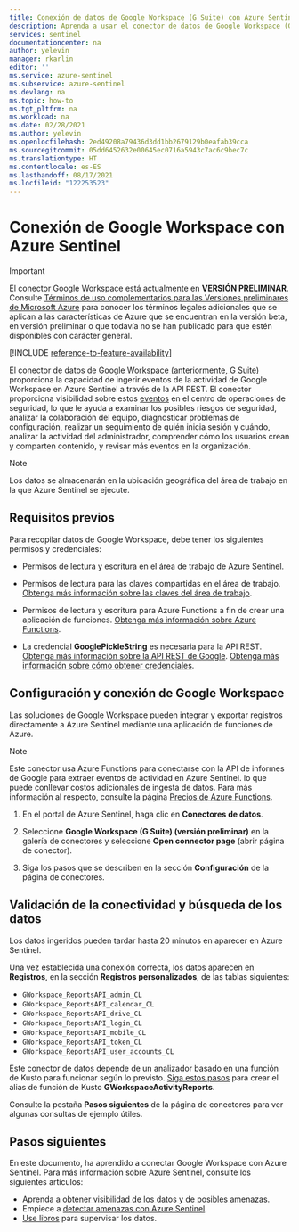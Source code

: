 ```yaml
---
title: Conexión de datos de Google Workspace (G Suite) con Azure Sentinel | Microsoft Docs
description: Aprenda a usar el conector de datos de Google Workspace (G Suite) para ingerir eventos de actividad de Google Workspace en Azure Sentinel. Vea los datos de Google Workspace en los libros, cree alertas y mejore la investigación.
services: sentinel
documentationcenter: na
author: yelevin
manager: rkarlin
editor: ''
ms.service: azure-sentinel
ms.subservice: azure-sentinel
ms.devlang: na
ms.topic: how-to
ms.tgt_pltfrm: na
ms.workload: na
ms.date: 02/28/2021
ms.author: yelevin
ms.openlocfilehash: 2ed49208a79436d3dd1bb2679129b0eafab39cca
ms.sourcegitcommit: 05dd6452632e00645ec0716a5943c7ac6c9bec7c
ms.translationtype: HT
ms.contentlocale: es-ES
ms.lasthandoff: 08/17/2021
ms.locfileid: "122253523"
---
```

# <a name="connect-your-google-workspace-to-azure-sentinel"></a>Conexión de Google Workspace con Azure Sentinel

> [!IMPORTANT]
> El conector Google Workspace está actualmente en **VERSIÓN PRELIMINAR**. Consulte [Términos de uso complementarios para las Versiones preliminares de Microsoft Azure](https://azure.microsoft.com/support/legal/preview-supplemental-terms/) para conocer los términos legales adicionales que se aplican a las características de Azure que se encuentran en la versión beta, en versión preliminar o que todavía no se han publicado para que estén disponibles con carácter general.

[!INCLUDE [reference-to-feature-availability](includes/reference-to-feature-availability.md)]

El conector de datos de [Google Workspace (anteriormente, G Suite)](https://workspace.google.com/) proporciona la capacidad de ingerir eventos de la actividad de Google Workspace en Azure Sentinel a través de la API REST. El conector proporciona visibilidad sobre estos [eventos](https://developers.google.com/admin-sdk/reports/reference/rest/v1/activities) en el centro de operaciones de seguridad, lo que le ayuda a examinar los posibles riesgos de seguridad, analizar la colaboración del equipo, diagnosticar problemas de configuración, realizar un seguimiento de quién inicia sesión y cuándo, analizar la actividad del administrador, comprender cómo los usuarios crean y comparten contenido, y revisar más eventos en la organización.

> [!NOTE]
> Los datos se almacenarán en la ubicación geográfica del área de trabajo en la que Azure Sentinel se ejecute.

## <a name="prerequisites"></a>Requisitos previos

Para recopilar datos de Google Workspace, debe tener los siguientes permisos y credenciales:

- Permisos de lectura y escritura en el área de trabajo de Azure Sentinel.

- Permisos de lectura para las claves compartidas en el área de trabajo. [Obtenga más información sobre las claves del área de trabajo](../azure-monitor/agents/log-analytics-agent.md#workspace-id-and-key).

- Permisos de lectura y escritura para Azure Functions a fin de crear una aplicación de funciones. [Obtenga más información sobre Azure Functions](../azure-functions/index.yml).

- La credencial **GooglePickleString** es necesaria para la API REST. [Obtenga más información sobre la API REST de Google](https://developers.google.com/admin-sdk/reports/v1/reference/activities). [Obtenga más información sobre cómo obtener credenciales](https://developers.google.com/admin-sdk/reports/v1/quickstart/python).

## <a name="configure-and-connect-google-workspace"></a>Configuración y conexión de Google Workspace

Las soluciones de Google Workspace pueden integrar y exportar registros directamente a Azure Sentinel mediante una aplicación de funciones de Azure.

> [!NOTE]
> Este conector usa Azure Functions para conectarse con la API de informes de Google para extraer eventos de actividad en Azure Sentinel. lo que puede conllevar costos adicionales de ingesta de datos. Para más información al respecto, consulte la página [ Precios de Azure Functions](https://azure.microsoft.com/pricing/details/functions/).

1. En el portal de Azure Sentinel, haga clic en **Conectores de datos**. 

1. Seleccione **Google Workspace (G Suite) (versión preliminar)** en la galería de conectores y seleccione **Open connector page** (abrir página de conector).

1. Siga los pasos que se describen en la sección **Configuración** de la página de conectores.

## <a name="validate-connectivity-and-find-your-data"></a>Validación de la conectividad y búsqueda de los datos

Los datos ingeridos pueden tardar hasta 20 minutos en aparecer en Azure Sentinel.

Una vez establecida una conexión correcta, los datos aparecen en **Registros**, en la sección **Registros personalizados**, de las tablas siguientes:
- `GWorkspace_ReportsAPI_admin_CL`
- `GWorkspace_ReportsAPI_calendar_CL`
- `GWorkspace_ReportsAPI_drive_CL`
- `GWorkspace_ReportsAPI_login_CL`
- `GWorkspace_ReportsAPI_mobile_CL`
- `GWorkspace_ReportsAPI_token_CL`
- `GWorkspace_ReportsAPI_user_accounts_CL`

Este conector de datos depende de un analizador basado en una función de Kusto para funcionar según lo previsto. [Siga estos pasos](https://aka.ms/sentinel-GWorkspaceReportsAPI-parser) para crear el alias de función de Kusto **GWorkspaceActivityReports**.

Consulte la pestaña **Pasos siguientes** de la página de conectores para ver algunas consultas de ejemplo útiles.

## <a name="next-steps"></a>Pasos siguientes

En este documento, ha aprendido a conectar Google Workspace con Azure Sentinel. Para más información sobre Azure Sentinel, consulte los siguientes artículos:

- Aprenda a [obtener visibilidad de los datos y de posibles amenazas](get-visibility.md).
- Empiece a [detectar amenazas con Azure Sentinel](detect-threats-built-in.md).
- [Use libros](monitor-your-data.md) para supervisar los datos.